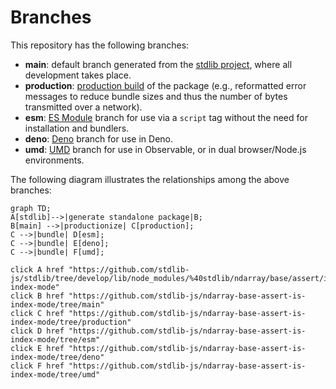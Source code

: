<!--

@license Apache-2.0

Copyright (c) 2022 The Stdlib Authors.

Licensed under the Apache License, Version 2.0 (the "License");
you may not use this file except in compliance with the License.
You may obtain a copy of the License at

    http://www.apache.org/licenses/LICENSE-2.0

Unless required by applicable law or agreed to in writing, software
distributed under the License is distributed on an "AS IS" BASIS,
WITHOUT WARRANTIES OR CONDITIONS OF ANY KIND, either express or implied.
See the License for the specific language governing permissions and
limitations under the License.

-->

# Branches

This repository has the following branches:

-   **main**: default branch generated from the [stdlib project][stdlib-url], where all development takes place.
-   **production**: [production build][production-url] of the package (e.g., reformatted error messages to reduce bundle sizes and thus the number of bytes transmitted over a network).
-   **esm**: [ES Module][esm-url] branch for use via a `script` tag without the need for installation and bundlers.
-   **deno**: [Deno][deno-url] branch for use in Deno.
-   **umd**: [UMD][umd-url] branch for use in Observable, or in dual browser/Node.js environments.

The following diagram illustrates the relationships among the above branches:

```mermaid
graph TD;
A[stdlib]-->|generate standalone package|B;
B[main] -->|productionize| C[production];
C -->|bundle| D[esm];
C -->|bundle| E[deno];
C -->|bundle| F[umd];

click A href "https://github.com/stdlib-js/stdlib/tree/develop/lib/node_modules/%40stdlib/ndarray/base/assert/is-index-mode"
click B href "https://github.com/stdlib-js/ndarray-base-assert-is-index-mode/tree/main"
click C href "https://github.com/stdlib-js/ndarray-base-assert-is-index-mode/tree/production"
click D href "https://github.com/stdlib-js/ndarray-base-assert-is-index-mode/tree/esm"
click E href "https://github.com/stdlib-js/ndarray-base-assert-is-index-mode/tree/deno"
click F href "https://github.com/stdlib-js/ndarray-base-assert-is-index-mode/tree/umd"
```

[stdlib-url]: https://github.com/stdlib-js/stdlib/tree/develop/lib/node_modules/%40stdlib/ndarray/base/assert/is-index-mode
[production-url]: https://github.com/stdlib-js/ndarray-base-assert-is-index-mode/tree/production
[deno-url]: https://github.com/stdlib-js/ndarray-base-assert-is-index-mode/tree/deno
[umd-url]: https://github.com/stdlib-js/ndarray-base-assert-is-index-mode/tree/umd
[esm-url]: https://github.com/stdlib-js/ndarray-base-assert-is-index-mode/tree/esm
